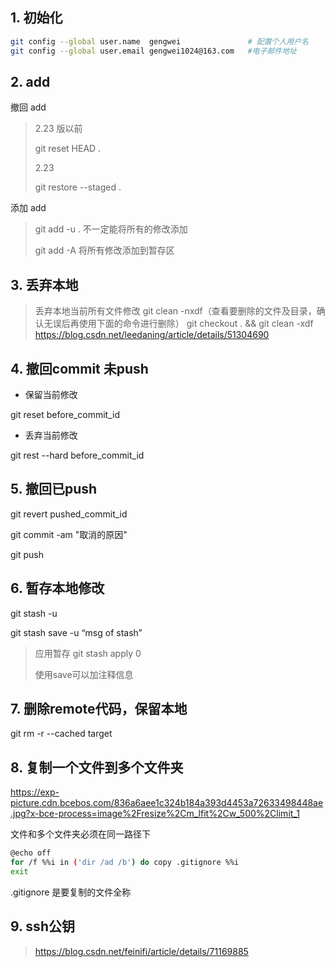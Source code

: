 ## 1. 初始化

```sh
git config --global user.name  gengwei               # 配置个人用户名
git config --global user.email gengwei1024@163.com   #电子邮件地址
```

## 2. add

撤回 add

> 2.23 版以前
>
> git reset HEAD .
>
> 2.23
>
> git restore --staged .

添加 add

> git add -u . 不一定能将所有的修改添加
>
> git add -A  将所有修改添加到暂存区

## 3. 丢弃本地

> 丢弃本地当前所有文件修改
> git clean -nxdf（查看要删除的文件及目录，确认无误后再使用下面的命令进行删除）
> git checkout . && git clean -xdf
> https://blog.csdn.net/leedaning/article/details/51304690

## 4. 撤回commit  未push

* 保留当前修改

git reset   before_commit_id

* 丢弃当前修改

git rest --hard before_commit_id

## 5. 撤回已push

git revert  pushed_commit_id

git commit -am "取消的原因"

git push

## 6. 暂存本地修改

git stash -u 

git stash save -u  “msg of stash” 

> 应用暂存  git stash apply 0 
>
> 使用save可以加注释信息

## 7. 删除remote代码，保留本地

git rm -r --cached  target

## 8. 复制一个文件到多个文件夹

https://exp-picture.cdn.bcebos.com/836a6aee1c324b184a393d4453a72633498448ae.jpg?x-bce-process=image%2Fresize%2Cm_lfit%2Cw_500%2Climit_1

文件和多个文件夹必须在同一路径下

```sh
@echo off 
for /f %%i in ('dir /ad /b') do copy .gitignore %%i 
exit
```

.gitignore  是要复制的文件全称

## 9. ssh公钥

> https://blog.csdn.net/feinifi/article/details/71169885